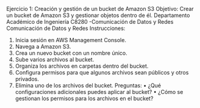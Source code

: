 Ejercicio 1: Creación y gestión de un bucket de Amazon S3
Objetivo: Crear un bucket de Amazon S3 y gestionar objetos dentro de él.
Departamento Académico de Ingeniería
C8280 -Comunicación de Datos y Redes
Comunicación de Datos y Redes
Instrucciones:
1. Inicia sesión en AWS Management Console.
2. Navega a Amazon S3.
3. Crea un nuevo bucket con un nombre único.
4. Sube varios archivos al bucket.
5. Organiza los archivos en carpetas dentro del bucket.
6. Configura permisos para que algunos archivos sean públicos y otros privados.
7. Elimina uno de los archivos del bucket.
Preguntas:
• ¿Qué configuraciones adicionales puedes aplicar al bucket?
• ¿Cómo se gestionan los permisos para los archivos en el bucket?
